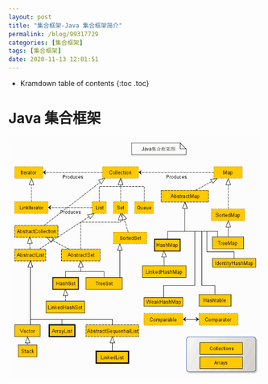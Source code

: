 ```yaml
---
layout: post
title: "集合框架-Java 集合框架简介"
permalink: /blog/99317729
categories: [集合框架]
tags: [集合框架]
date: 2020-11-13 12:01:51
---
```


* Kramdown table of contents
{:toc .toc}
# Java 集合框架

![image-20201112122356921](../assets/post-list/img/image-20201112122356921.png)
